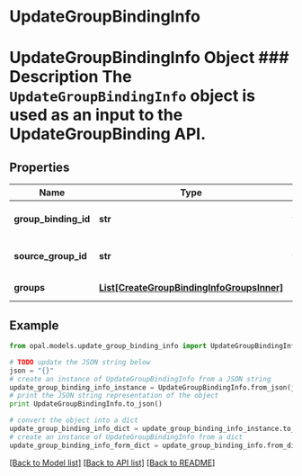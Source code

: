 # UpdateGroupBindingInfo

# UpdateGroupBindingInfo Object ### Description The `UpdateGroupBindingInfo` object is used as an input to the UpdateGroupBinding API.

## Properties

Name | Type | Description | Notes
------------ | ------------- | ------------- | -------------
**group_binding_id** | **str** | The ID of the group binding. | 
**source_group_id** | **str** | The ID of the source group. | 
**groups** | [**List[CreateGroupBindingInfoGroupsInner]**](CreateGroupBindingInfoGroupsInner.md) | The list of groups. | 

## Example

```python
from opal.models.update_group_binding_info import UpdateGroupBindingInfo

# TODO update the JSON string below
json = "{}"
# create an instance of UpdateGroupBindingInfo from a JSON string
update_group_binding_info_instance = UpdateGroupBindingInfo.from_json(json)
# print the JSON string representation of the object
print UpdateGroupBindingInfo.to_json()

# convert the object into a dict
update_group_binding_info_dict = update_group_binding_info_instance.to_dict()
# create an instance of UpdateGroupBindingInfo from a dict
update_group_binding_info_form_dict = update_group_binding_info.from_dict(update_group_binding_info_dict)
```
[[Back to Model list]](../README.md#documentation-for-models) [[Back to API list]](../README.md#documentation-for-api-endpoints) [[Back to README]](../README.md)


